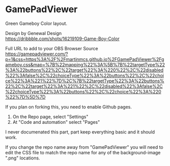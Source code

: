 # GamePadViewer

Green Gameboy Color layout.

Design by Genewal Design<br />
https://dribbble.com/shots/16219109-Game-Boy-Color

Full URL to add to your OBS Browser Source<br />
https://gamepadviewer.com/?p=1&css=https%3A%2F%2Fmartinmcs.github.io%2FGamePadViewer%2Fgameboy.css&map=%7B%22mapping%22%3A%5B%7B%22targetType%22%3A%22buttons%22%2C%22target%22%3A%220%22%2C%22disabled%22%3Afalse%2C%22choiceType%22%3A%22buttons%22%2C%22choice%22%3A%221%22%7D%2C%7B%22targetType%22%3A%22buttons%22%2C%22target%22%3A%221%22%2C%22disabled%22%3Afalse%2C%22choiceType%22%3A%22buttons%22%2C%22choice%22%3A%220%22%7D%5D%7D

If you plan on forking this, you need to enable Github pages.
1. On the Repo page, select "Settings"
2. At "Code and automation" select "Pages"

I never documenated this part, part keep everything basic and it should work.

If you change the repo name away from "GamePadViewer" you will need to edit the CSS file to match the repo name for any of the background-image ".png" locations.
